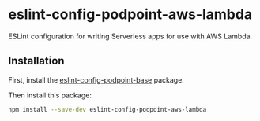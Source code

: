 # eslint-config-podpoint-aws-lambda

ESLint configuration for writing Serverless apps for use with AWS Lambda.

## Installation

First, install the [eslint-config-podpoint-base](https://github.com/Pod-Point/eslint-config-podpoint-base) package.

Then install this package:

```bash
npm install --save-dev eslint-config-podpoint-aws-lambda
```
